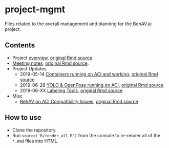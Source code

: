 # project-mgmt

Files related to the overall management and planning for the BehAV.ai project.

## Contents

- Project [overview](https://behav.github.io/project-mgmt/overview.html), [original Rmd source](overview.Rmd).
- [Meeting notes](https://behav.github.io/project-mgmt/meeting-notes.html), [original Rmd source](meeting-notes.Rmd).
- Project Updates
  - 2019-05-14 [Containers running on ACI and working](https://behav.github.io/project-mgmt/behAV_example_051419.html),
  [original Rmd source](behAV_example_051419.Rmd)
  - 2019-06-28 [YOLO & OpenPose running on ACI](https://behav.github.io/project-mgmt/behAV_update_062819.html),
  [original Rmd source](behAV_example_062819.Rmd)
  - 2019-06-XX [Labeling Tools](https://behav.github.io/project-mgmt/labeling_tools.html),
  [original Rmd source](labeling_tools.Rmd)
- Misc
  - [BehAV on ACI Compatibility Issues](https://behav.github.io/project-mgmt/behAV_on_ACI.html),
  [original Rmd source](behAV_on_ACI.Rmd)

## How to use

- Clone the repository.
- Run `source('R/render_all.R')` from the console to re-render all of the `*.Rmd` files into HTML.
